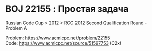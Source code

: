 # BOJ 22155 : Простая задача  
Russian Code Cup > 2012 > RCC 2012 Second Qualification Round - Problem A  
  
Problem: https://www.acmicpc.net/problem/22155  
Code: https://www.acmicpc.net/source/51597753 (C2x)  
